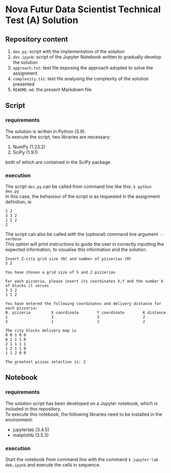 # Nova Futur Data Scientist Technical Test (A) Solution 
## Repository content
1. `dev.py`: script with the implementation of the solution  
2. `dev.ipynb`: script of the Jupyter Notebook written to gradually develop the solution  
3. `approach.txt`: text file exposing the approach adopted to solve the assignment  
4. `complexity.txt`: text file analysing the complexity of the solution presented  
5. `README.md`: the present Markdown file
## Script
### requirements
The solution is written in Python (3.9).  
To execute the script, two libraries are necessary:  
1. NumPy (1.23.2)  
2. SciPy (1.9.1)  

both of which are contained in the SciPy package.

### execution
The script `dev.py` can be called from command line like this: `$ python dev.py`  
In this case, the behaviour of the script is as requested in the assignment definition, ie  

```
5 2
3 3 2
1 1 2
2  
```

The script can also be called with the (optional) command line argument `--verbose`  
This option will print instructions to guide the user in correctly inputting the expected information, to visualise this information and the solution.

```
Insert Z-city grid size (N) and number of pizzerias (M)
5 2

You have chosen a grid size of 5 and 2 pizzerias

For each pizzeria, please insert its coordinates X,Y and the number K of blocks it serves
3 3 2
1 1 2

You have entered the following coordinates and delivery distance for each pizzeria:
N. pizzeria         X coordinate        Y coordinate        K distance          
1                   3                   3                   2                   
2                   1                   1                   2                   

The city blocks delivery map is
0 0 1 0 0
0 1 1 1 0
2 1 1 1 1
1 2 1 1 0
1 1 2 0 0

The greatest pizzas selection is: 2
```
## Notebook
### requirements
The solution script has been developed on a Jupyter notebook, which is included in this repository.  
To execute this notebook, the following libraries need to be installed in the environment:  
- jupyterlab (3.4.5)  
- matplotlib (3.5.3)  
### execution  
Start the notebook from command line with the command `$ jupyter-lab deb.ipynb` and execute the cells in sequence.